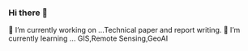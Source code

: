 ### Hi there 👋
🔭 I’m currently working on ...Technical paper and report writing.
🌱 I’m currently learning ... GIS,Remote Sensing,GeoAI

